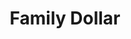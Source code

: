 ---
title: "Family Dollar"
url: /milwaukee/family-dollar-west-historic-mitchell-street/
shop: Kramladen
---